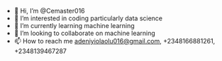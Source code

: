 - 👋 Hi, I’m @Cemaster016
- 👀 I’m interested in coding particularly data science
- 🌱 I’m currently learning machine learning
- 💞️ I’m looking to collaborate on machine learning 
- 📫 How to reach me adeniyiolaolu016@gmail.com, +2348166881261, +2348139467287

<!---
Cemaster016/Cemaster016 is a ✨ special ✨ repository because its `README.md` (this file) appears on your GitHub profile.
You can click the Preview link to take a look at your changes.
--->
